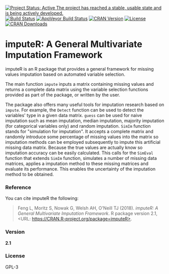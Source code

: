 [![Project Status: Active The project has reached a stable, usable state and is being actively developed.](http://www.repostatus.org/badges/latest/active.svg)](http://www.repostatus.org/#active)
[![Build Status](https://travis-ci.org/SteffenMoritz/imputeR.svg?branch=master)](https://travis-ci.org/SteffenMoritz/imputeR)
[![AppVeyor Build Status](https://ci.appveyor.com/api/projects/status/github/steffenmoritz/imputeR?branch=master&svg=true)](https://ci.appveyor.com/project/steffenmoritz/imputeR)
[![CRAN Version](http://www.r-pkg.org/badges/version/imputeR)](https://cran.r-project.org/package=imputeR)
[![License](https://img.shields.io/badge/License-GPL--3-blue.svg
)](https://github.com/SteffenMoritz/imputeR/blob/master/LICENSE.txt)
[![CRAN Downloads](http://cranlogs.r-pkg.org/badges/imputeR)](https://cran.r-project.org/package=imputeR)
<!-- [![codecov](https://codecov.io/gh/SteffenMoritz/imputeR/branch/master/graph/badge.svg)](https://codecov.io/gh/SteffenMoritz/imputeR) -->

# imputeR: A General Multivariate Imputation Framework


imputeR is an R package that provides a general framework for missing values imputation based on automated variable selection. 

The main function `impute` inputs a matrix containing missing values and returns a complete data matrix using the variable selection functions provided as part of the package, or written by the user. 

The package also offers many useful tools for imputation research based on `impute`. For example, the `Detect` function can be used to detect the variables' type in a given data matrix. `guess` can be used for naive imputation such as mean imputation, median imputation, majority imputation (for categorical variables only) and random imputation. `SimIm` function stands for "simulation for imputation". It accepts a complete matrix and randomly introduce some percentage of missing values into the matrix so imputation methods can be employed subsequently to impute this artificial missing data matrix. Because the true values are actually know so imputation accuracy can be easily calculated. This calls for the `SimEval` function that extends `SimIm` function, simulates a number of missing data matrices, applies a imputation method to these missing matrices and evaluate its performance. This enables the uncertainty of the imputation method to be obtained. 

### Reference
You can cite imputeR the following: 

  > Feng L, Moritz S, Nowak G, Welsh AH, O'Neill TJ (2018). _imputeR: A
General Multivariate Imputation Framework_. R package version 2.1, <URL:
https://CRAN.R-project.org/package=imputeR>.


### Version
**2.1**

### License
GPL-3
